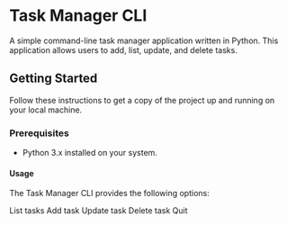# Task Manager CLI

A simple command-line task manager application written in Python. This application allows users to add, list, update, and delete tasks.

## Getting Started

Follow these instructions to get a copy of the project up and running on your local machine.

### Prerequisites

- Python 3.x installed on your system.


#### Usage

The Task Manager CLI provides the following options:

List tasks
Add task
Update task
Delete task
Quit